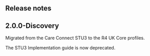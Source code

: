 ## Release notes

## 2.0.0-Discovery ##

Migrated from the Care Connect STU3 to the R4 UK Core profiles.

The STU3 Implementation guide is now deprecated.

